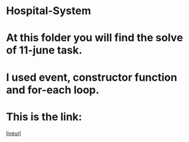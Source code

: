 # Hospital-System
# At this folder you will find the solve of 11-june task.
# I used event, constructor function and for-each loop.
# This is the link:
[liveurl](https://rafahmahmoud.github.io/Hospital-System/)